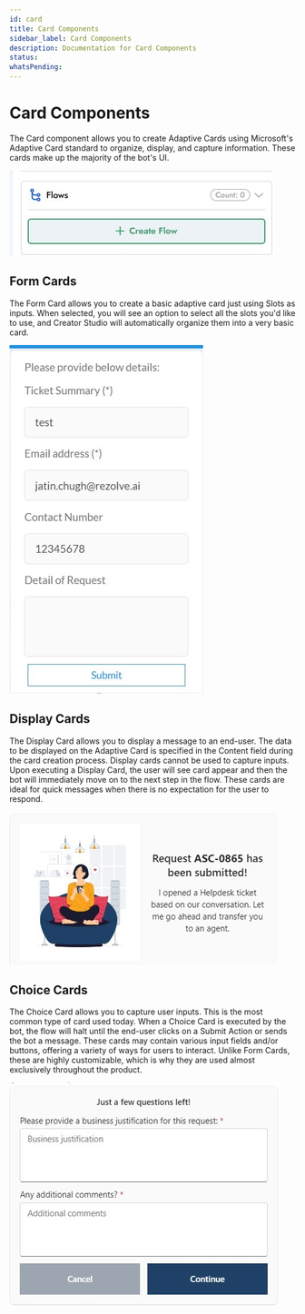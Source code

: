 ```yaml
---
id: card
title: Card Components
sidebar_label: Card Components
description: Documentation for Card Components
status: 
whatsPending: 
---
```


# Card Components

The Card component allows you to create Adaptive Cards using Microsoft's Adaptive Card standard to organize, display, and capture information. These cards make up the majority of the bot's UI.


![Card Components](../../../static/img/Creator%20Studio/Flows_Components.jpg)



## Form Cards

The Form Card allows you to create a basic adaptive card just using Slots as inputs. When selected, you will see an option to select all the slots you'd like to use, and Creator Studio will automatically organize them into a very basic card.


![Form Card](../../../static/img/Creator%20Studio/Form_Card.jpg)


## Display Cards

The Display Card allows you to display a message to an end-user. The data to be displayed on the Adaptive Card is specified in the Content field during the card creation process. Display cards cannot be used to capture inputs. Upon executing a Display Card, the user will see card appear and then the bot will immediately move on to the next step in the flow. These cards are ideal for quick messages when there is no expectation for the user to respond.


![Display Card](../../../static/img/Creator%20Studio/Display_Card.jpg)


## Choice Cards

The Choice Card allows you to capture user inputs. This is the most common type of card used today. When a Choice Card is executed by the bot, the flow will halt until the end-user clicks on a Submit Action or sends the bot a message. These cards may contain various input fields and/or buttons, offering a variety of ways for users to interact. Unlike Form Cards, these are highly customizable, which is why they are used almost exclusively throughout the product.

![Choice Card](../../../static/img/Creator%20Studio/Choice_Card.jpg)

